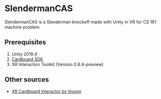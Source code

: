 # SlendermanCAS
SlendermanCAS is a Slenderman knockoff made with Unity in VR for CS 161 machine problem

## Prerequisites
1. Unity 2019.4
2. [Cardboard SDK](https://developers.google.com/cardboard/develop/unity/quickstart)
3. XR Interaction Toolkit (Version 0.9.4-preview)

## Other sources
* [XR Cardboard Interactor by linojon](https://github.com/linojon/CardboardInteractor)
